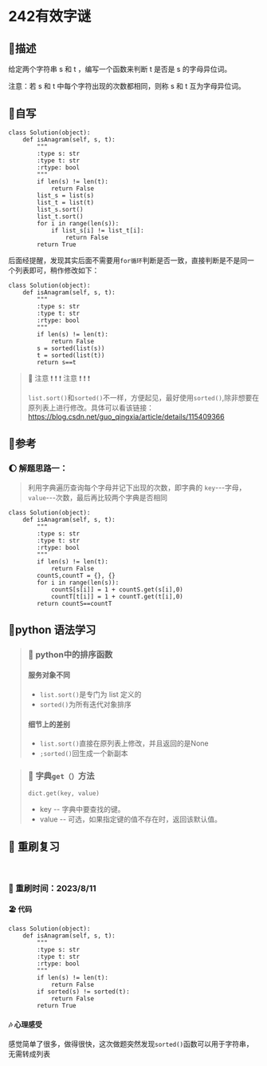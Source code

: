 # 242有效字谜

## 🚎描述
给定两个字符串 s 和 t ，编写一个函数来判断 t 是否是 s 的字母异位词。

注意：若 s 和 t 中每个字符出现的次数都相同，则称 s 和 t 互为字母异位词。

## 🛶自写
```
class Solution(object):
    def isAnagram(self, s, t):
        """
        :type s: str
        :type t: str
        :rtype: bool
        """
        if len(s) != len(t):
            return False
        list_s = list(s)
        list_t = list(t)
        list_s.sort()
        list_t.sort()
        for i in range(len(s)):
            if list_s[i] != list_t[i]:
                return False
        return True
```


后面经提醒，发现其实后面不需要用`for循环`判断是否一致，直接判断是不是同一个列表即可，稍作修改如下：

```
class Solution(object):
    def isAnagram(self, s, t):
        """
        :type s: str
        :type t: str
        :rtype: bool
        """
        if len(s) != len(t):
            return False
        s = sorted(list(s))
        t = sorted(list(t))
        return s==t
```



> 🚨 注意 ❗️ ❗️ ❗️  注意 ❗️ ❗️ ❗️
> 
>   `list.sort()`和`sorted()`不一样，方便起见，最好使用`sorted()`,除非想要在原列表上进行修改。具体可以看该链接：https://blog.csdn.net/guo_qingxia/article/details/115409366



## 🛫参考

### 🌔 解题思路一：

> 利用字典遍历查询每个字母并记下出现的次数，即字典的 `key`---字母，`value`---次数，最后再比较两个字典是否相同
> 

```
class Solution(object):
    def isAnagram(self, s, t):
        """
        :type s: str
        :type t: str
        :rtype: bool
        """
        if len(s) != len(t):
            return False
        countS,countT = {}, {}
        for i in range(len(s)):
            countS[s[i]] = 1 + countS.get(s[i],0)
            countT[t[i]] = 1 + countT.get(t[i],0)
        return countS==countT
```



## 🍉python 语法学习

>  ### 🍇 python中的排序函数
> #### 服务对象不同
> - `list.sort()`是专门为 list 定义的
> - `sorted()`为所有迭代对象排序
> #### 细节上的差别
> - `list.sort()`直接在原列表上修改，并且返回的是None
> - `;sorted()`回生成一个新副本


> ### 🍈 字典`get（）`方法
> `dict.get(key, value)`
> - key -- 字典中要查找的键。
> - value -- 可选，如果指定键的值不存在时，返回该默认值。
>


## 🔁 重刷复习
 
<br>
 
### 📅 重刷时间：2023/8/11
#### 🏖 代码
```
class Solution(object):
    def isAnagram(self, s, t):
        """
        :type s: str
        :type t: str
        :rtype: bool
        """
        if len(s) != len(t):
            return False
        if sorted(s) != sorted(t):
            return False
        return True
```
#### 🎶 心理感受
感觉简单了很多，做得很快，这次做题突然发现`sorted()`函数可以用于字符串，无需转成列表
